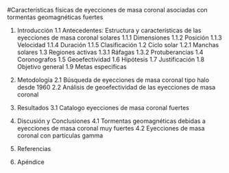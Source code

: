 
#Características físicas de eyecciones de masa coronal asociadas con tormentas geomagnéticas fuertes

1.	Introducción
1.1	Antecedentes: Estructura y características de las eyecciones de masa coronal solares
1.1.1	Dimensiones
1.1.2	Posición
1.1.3	Velocidad
1.1.4	Duración
1.1.5	Clasificación
1.2	Ciclo solar 
1.2.1	Manchas solares
1.3	Regiones activas
1.3.1	Ráfagas
1.3.2	Protuberancias
1.4	Coronografos
1.5	Geoefectividad 
1.6	Hipótesis
1.7	Justificación
1.8	Objetivo general
1.9	Metas especificas

2.	Metodología
2.1	Búsqueda de eyecciones de masa coronal tipo halo desde 1960
2.2	Análisis de geoefectividad  de las eyecciones de masa coronal
3.	Resultados
3.1	Catalogo eyecciones de masa coronal fuertes

4.	Discusión y Conclusiones
4.1	Tormentas geomagnéticas debidas a eyecciones de masa coronal muy fuertes
4.2	Eyecciones de masa coronal con partículas gamma 
 
5.	Referencias
6.	Apéndice









```

```
